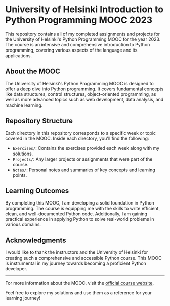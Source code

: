 
# University of Helsinki Introduction to Python Programming MOOC 2023

This repository contains all of my completed assignments and projects for the University of Helsinki's Python Programming MOOC for the year 2023. The course is an intensive and comprehensive introduction to Python programming, covering various aspects of the language and its applications.

## About the MOOC

The University of Helsinki's Python Programming MOOC is designed to offer a deep dive into Python programming. It covers fundamental concepts like data structures, control structures, object-oriented programming, as well as more advanced topics such as web development, data analysis, and machine learning.

## Repository Structure

Each directory in this repository corresponds to a specific week or topic covered in the MOOC. Inside each directory, you'll find the following:

- `Exercises/`: Contains the exercises provided each week along with my solutions.
- `Projects/`: Any larger projects or assignments that were part of the course.
- `Notes/`: Personal notes and summaries of key concepts and learning points.


## Learning Outcomes

By completing this MOOC, I am developing a solid foundation in Python programming. The course is equipping me with the skills to write efficient, clean, and well-documented Python code. Additionally, I am gaining practical experience in applying Python to solve real-world problems in various domains.

## Acknowledgments

I would like to thank the instructors and the University of Helsinki for creating such a comprehensive and accessible Python course. This MOOC is instrumental in my journey towards becoming a proficient Python developer.

---

For more information about the MOOC, visit the [official course website](https://mooc.fi/en/).

Feel free to explore my solutions and use them as a reference for your learning journey!

